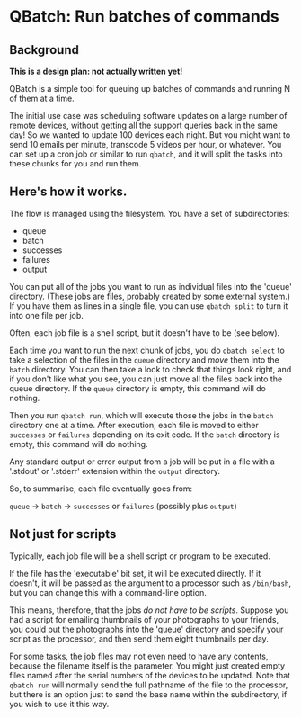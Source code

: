 # QBatch: Run batches of commands

## Background

**This is a design plan: not actually written yet!**

QBatch is a simple tool for queuing up batches of commands and running N of them at a time.

The initial use case was scheduling software updates on a large number of remote devices, without getting all the support queries back in the same day! So we wanted to update 100 devices each night.  But you might want to send 10 emails per minute, transcode 5 videos per hour, or whatever.  You can set up a cron job or similar to run `qbatch`, and it will split the tasks into these chunks for you and run them. 

## Here's how it works.

The flow is managed using the filesystem.  You have a set of subdirectories:

* queue
* batch
* successes
* failures
* output

You can put all of the jobs you want to run as individual files into the 'queue' directory.  (These jobs are files, probably created by some external system.)  If you have them as lines in a single file, you can use `qbatch split` to turn it into one file per job.

Often, each job file is a shell script, but it doesn't have to be (see below).

Each time you want to run the next chunk of jobs, you do `qbatch select` to take a selection of the files in the `queue` directory and *move* them into the `batch` directory.  You can then take a look to check that things look right, and if you don't like what you see, you can just move all the files back into the queue directory.  If the `queue` directory is empty, this command will do nothing.

Then you run `qbatch run`, which will execute those the jobs in the `batch` directory one at a time.  After execution, each file is moved to either `successes` or `failures` depending on its exit code.   If the `batch` directory is empty, this command will do nothing.

Any standard output or error output from a job will be put in a file with a '.stdout' or '.stderr'  extension within the `output` directory.

So, to summarise, each file eventually goes from:

`queue` -> `batch` -> `successes` or `failures` (possibly plus `output`)

## Not just for scripts

Typically, each job file will be a shell script or program to be executed.  

If the file has the 'executable' bit set, it will be executed directly.  If it doesn't, it will be passed as the argument to a processor such as `/bin/bash`, but you can change this with a command-line option.

This means, therefore, that the jobs *do not have to be scripts*.  Suppose you had a script for emailing thumbnails of your photographs to your friends, you could put the photographs into the 'queue' directory and specify your script as the processor, and then send them eight thumbnails per day.

For some tasks, the job files may not even need to have any contents, because the filename itself is the parameter.  You might just created empty files named after the serial numbers of the devices to be updated.   Note that `qbatch run` will normally send the full pathname of the file to the processor, but there is an option just to send the base name within the subdirectory, if you wish to use it this way.
